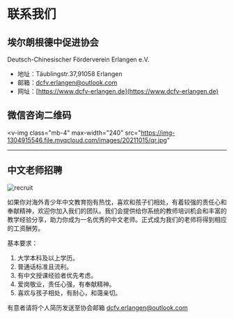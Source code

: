 # 联系我们

## 埃尔朗根德中促进协会

Deutsch-Chinesischer Förderverein Erlangen e.V.

- 地址：Täublingstr.37,91058 Erlangen
- 邮箱：[dcfv.erlangen@outlook.com](mailto:dcfv.erlangen@outlook.com)
- 网址：[https://www.dcfv-erlangen.de](https://www.dcfv-erlangen.de)

## 微信咨询二维码

<v-img
  class="mb-4"
  max-width="240"
  src="https://img-1304915546.file.myqcloud.com/images/20211015/qr.jpg"
></v-img>

------

## 中文老师招聘

![recruit](https://img-1304915546.file.myqcloud.com/images/20211017/recruit.jpg)

如果你对海外青少年中文教育抱有热忱，喜欢和孩子们相处，有着较强的责任心和奉献精神，欢迎你加入我们的团队。我们会提供给你系统的教师培训机会和丰富的教学经验分享，助力你成为一名优秀的中文老师。正式成为我们的老师将得到相应的工资酬劳。

基本要求：

1. 大学本科及以上学历。
2. 普通话标准且流利。
3. 有中文授课经验者优先考虑。
4. 爱岗敬业，责任心强，有奉献精神。
5. 喜欢与孩子相处，有耐心，和蔼亲切。

有意者请将个人简历发送至协会邮箱 [dcfv.erlangen@outlook.com](mailto:dcfv.erlangen@outlook.com)

